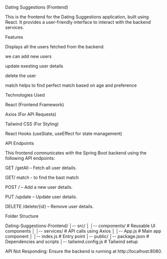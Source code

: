 Dating Suggestions (Frontend)

This is the frontend for the Dating Suggestions application, built using React. It provides a user-friendly interface to interact with the backend services.

Features

Displays all the users fetched from the backend.

we can add new users

update exesting user details

delete the user

match helps to find perfect match based on age and preference


Technologies Used

React (Frontend Framework)

Axios (For API Requests)

Tailwind CSS (For Styling)

React Hooks (useState, useEffect for state management)

API Endpoints

This frontend communicates with the Spring Boot backend using the following API endpoints:

GET /getAll – Fetch all user details.

GET/ match - to find the bast match

POST / – Add a new user details.

PUT /update – Update user details.

DELETE /delete/{id} – Remove user details.

Folder Structure

Dating-Suggestions-Frontend/
│-- src/
│   │-- components/   # Reusable UI components
│   │-- services/     # API calls using Axios
│   │-- App.js        # Main app component
│   │-- index.js      # Entry point
│-- public/
│-- package.json     # Dependencies and scripts
│-- tailwind.config.js # Tailwind setup


API Not Responding: Ensure the backend is running at http://localhost:8080.

